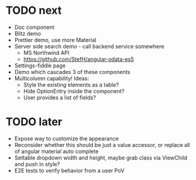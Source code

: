 # TODO next

* Doc component
* Blitz demo
* Prettier demo, use more Material
* Server side search demo - call backend service somewhere
  * MS Northwind API
  * https://github.com/StefH/angular-odata-es5
* Settings-fiddle page
* Demo which cascades 3 of these components
* Multicolumn capability! Ideas:
  * Style the existing elements as a table?
  * Hide OptionEntry inside the component?
  * User provides a list of fields?

# TODO later

* Expose way to customize the appearance
* Reconsider whether this should be just a value accessor, or replace all of
  angular material auto complete
* Settable dropdown width and height, maybe grab class via ViewChild and push in style?
* E2E tests to verify behavior from a user PoV
